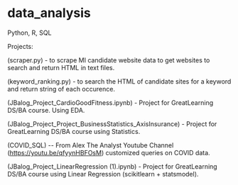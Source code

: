 # data_analysis
Python, R, SQL

Projects: 

(scraper.py) - to scrape MI candidate website data to get websites to search and return HTML in text files.

(keyword_ranking.py) - to search the HTML of candidate sites for a keyword and return string of each occurence.

(JBalog_Project_CardioGoodFitness.ipynb) - Project for GreatLearning DS/BA course. Using EDA.

(JBalog_Project_Project_BusinessStatistics_AxisInsurance) - Project for GreatLearning DS/BA course using Statistics.

(COVID_SQL) -- From Alex The Analyst Youtube Channel (https://youtu.be/qfyynHBFOsM) customized queries on COVID data.

(JBalog_Project_LinearRegression (1).ipynb) - Project for GreatLearning DS/BA course using Linear Regression (scikitlearn + statsmodel).
